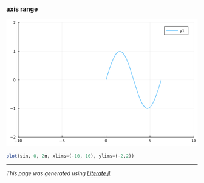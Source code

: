 ### axis range

![axis_range.png](images/axis_range.png)

````julia
plot(sin, 0, 2π, xlims=(-10, 10), ylims=(-2,2))
````

---

*This page was generated using [Literate.jl](https://github.com/fredrikekre/Literate.jl).*

